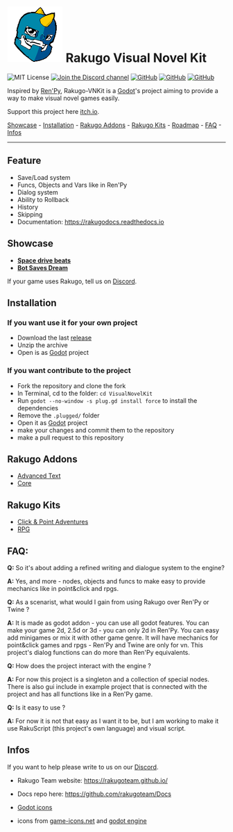 # ![Logo](WindowIcon.png) Rakugo Visual Novel Kit
![MIT License](https://img.shields.io/static/v1.svg?label=📜%20License&message=MIT&color=informational)
[![Join the Discord channel](https://img.shields.io/static/v1.svg?label=Join%20our%20Discord%20channel&message=🎆&color=7289DA&logo=discord&logoColor=white&labelColor=2C2F33)](https://discord.gg/K9gvjdg)
[![GitHub](https://img.shields.io/github/stars/rakugoteam/VisualNovelKit)](https://github.com/rakugoteam/VisualNovelKit)
[![GitHub](https://img.shields.io/github/issues/rakugoteam/VisualNovelKit)](https://github.com/rakugoteam/VisualNovelKit)
[![GitHub](https://img.shields.io/github/issues-closed/rakugoteam/VisualNovelKit)](https://github.com/rakugoteam/VisualNovelKit)

Inspired by [Ren'Py](https://www.renpy.org), Rakugo-VNKit is a [Godot](https://godotengine.org)'s project aiming to provide a way to make visual novel games easily. 

Support this project here [itch.io](https://rakugoteam.github.io/donations/).

[Showcase](#Showcase) -
[Installation](#Installation) -
[Rakugo Addons](#Rakugo-Addons) -
[Rakugo Kits](#Rakugo-Kits) -
[Roadmap](#Roadmap) -
[FAQ](#faq) -
[Infos](#Infos)

---

## Feature
* Save/Load system
* Funcs, Objects and Vars like in Ren'Py
* Dialog system
* Ability to Rollback
* History
* Skipping
* Documentation: https://rakugodocs.readthedocs.io

## Showcase

- [**Space drive beats**](https://plopsis.itch.io/space-drive-beats)
- [**Bot Saves Dream**](https://plopsis.itch.io/curator-bot)

If your game uses Rakugo, tell us on [Discord](https://discord.gg/K9gvjdg).

## Installation

### If you want use it for your own project
- Download the last [release](https://github.com/rakugoteam/VisualNovelKit/releases/latest)
- Unzip the archive
- Open is as [Godot](https://godotengine.org) project 

### If you want contribute to the project
- Fork the repository and clone the fork
- In Terminal, cd to the folder: `cd VisualNovelKit`
- Run `godot --no-window -s plug.gd install force` to install the dependencies
- Remove the `.plugged/` folder
- Open it as [Godot](https://godotengine.org) project
- make your changes and commit them to the repository
- make a pull request to this repository

## Rakugo Addons
- [Advanced Text](https://github.com/rakugoteam/AdvancedText)
- [Core](https://github.com/rakugoteam/Rakugo)

## Rakugo Kits
- [Click & Point Adventures](https://github.com/rakugoteam/Adventure)
- [RPG](https://github.com/rakugoteam/rakugo-open-rpg)

## FAQ:

**Q:** So it's about adding a refined writing and dialogue system to the engine? </p>
**A:** Yes, and more - nodes, objects and funcs to make easy to provide mechanics like in point&click and rpgs.

**Q:** As a scenarist, what would I gain from using Rakugo over Ren'Py or Twine ? </p>
**A:** It is made as godot addon - you can use all godot features.
You can make your game 2d, 2.5d or 3d - you can only 2d in Ren'Py.
You can easy add minigames or mix it with other game genre.
It will have mechanics for point&click games and rpgs - Ren'Py and Twine are only for vn.
This project's dialog functions can do more than Ren'Py equivalents.

**Q:** How does the project interact with the engine ? </p>
**A:** For now this project is a singleton and a collection of special nodes. There is also gui include in example project that is connected with the project and has all functions like in a Ren'Py game.

**Q:** Is it easy to use ?</p>
**A:** For now it is not that easy as I want it to be, but I am working to make it use RakuScript (this project's own language) and visual script.


## Infos

If you want to help please write to us on our [Discord](https://discord.gg/K9gvjdg).

- Rakugo Team website: https://rakugoteam.github.io/

- Docs repo here: https://github.com/rakugoteam/Docs

- [Godot icons](https://github.com/godotengine/godot-design/tree/master/engine/icons/optimized)

- icons from [game-icons.net](https://game-icons.net) and [godot engine](https://github.com/godotengine/godot/tree/master/editor/icons)
